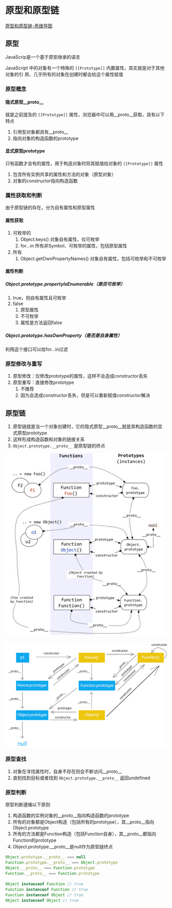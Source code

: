 # 原型和原型链

[原型和原型链-思维导图](./mind/01-原型和原型链.html)

## 原型

JavaScrip是一个基于原型继承的语言

JavaScript 中的对象有一个特殊的 `[[Prototype]]` 内置属性，其实就是对于其他对象的引
用，几乎所有的对象在创建时都会给这个属性赋值

### 原型概念

#### 隐式原型__proto__

就是之前提及的 `[[Prototype]]` 属性，浏览器中可以用__proto__获取，具有以下特点
1. 引用型对象都具有__proto__
2. 指向对象的构造函数的prototype

#### 显式原型prototype

只有函数才会有的属性，用于构造对象时将其赋值给对象的 `[[Prototype]]` 属性

1. 包含所有实例共享的属性和方法的对象（原型对象）
2. 对象的constructor指向构造函数

### 属性获取和判断

由于原型链的存在，分为自有属性和原型属性

#### 属性获取

1. 可枚举的
   1. Object.keys() 对象自有属性，仅可枚举
   2. for...in 所有非Symbol、可枚举的属性，包括原型属性
2. 所有
   1. Object.getOwnPropertyNames() 对象自有属性，包括可枚举和不可枚举

#### 属性判断

##### Object.prototype.propertyIsEnumerable（是否可枚举）

1. true，则自有属性且可枚举
2. false
   1. 原型属性
   2. 不可枚举
   3. 属性是方法返回false

##### Object.prototype.hasOwnProperty（是否是自身属性）

利用这个接口可以给for...in过滤

### 原型修改与重写

1. 原型修改：仅修改prototype的属性，这样不会造成constructor丢失
2. 原型重写：直接修改prototype
   1. 不推荐
   2. 因为会造成constructor丢失，但是可以重新赋值constructor解决

## 原型链

1. 原型链就是当一个对象创建时，它的隐式原型__proto__就是其构造函数的显式原型prototype
2. 这样形成构造函数和对象的链接关系
3. `Object.prototype.__proto__` 是原型链的终点

![原型链1](assets/01-原型链1.png)

![原型链2](assets/01-原型链2.png)

### 原型查找

1. 对象在寻找属性时，自身不存在则会不断访问__proto__
2. 直到找到目标或者找到 `Object.prototype.__proto__` 返回undefined

### 原型判断

原型判断遵循以下原则

1. 构造函数的实例对象的__proto__指向构造函数的prototype
2. 所有的对象都是Object构造（包括所有的prototype），其__proto__指向Object.prototype
3. 所有的方法都是Function构造（包括Function自身），其__proto__都指向Function的prototype
4. Object.prototype.__proto__是null作为原型链终点

```js
Object.prototype.__proto__ === null
Function.prototype.__proto__ === Object.prototype
Object.__proto__ === Function.prototype
Function.__proto__ === Function.prototype

Object instanceof Function // true
Function instanceof Function // true
Function instanceof Object // true
Object instanceof Object // true
```
